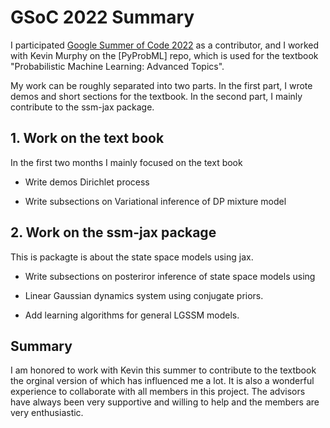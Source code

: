 # GSoC 2022 Summary

I participated [Google Summer of Code 2022](https://summerofcode.withgoogle.com/) as a contributor,
and I worked with Kevin Murphy on the [PyProbML] repo, which is used for the textbook 
"Probabilistic Machine Learning: Advanced Topics".

My work can be roughly separated into two parts.
In the first part, I wrote demos and short sections for the textbook.
In the second part, I mainly contribute to the ssm-jax package.

## 1. Work on the text book

In the first two months I mainly focused on the text book 

- Write demos Dirichlet process

- Write subsections on Variational inference of DP mixture model

## 2. Work on the ssm-jax package

This is packagte is about the state space models using jax.

- Write subsections on posteriror inference of state space models using 

- Linear Gaussian dynamics system using conjugate priors.

- Add learning algorithms for general LGSSM models.

## Summary

I am honored to work with Kevin this summer to contribute to the textbook the orginal version of which 
has influenced me a lot. It is also a wonderful experience to collaborate with all members in this project.
The advisors have always been very supportive and willing to help and the members are very enthusiastic. 
